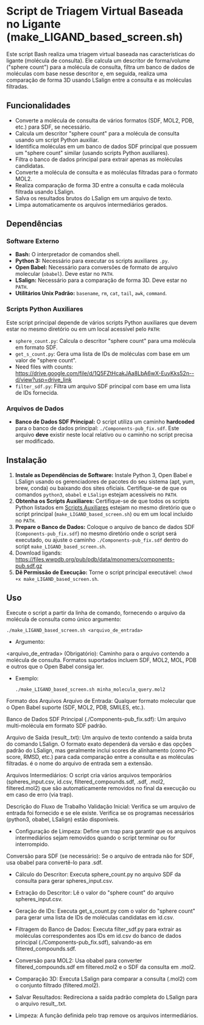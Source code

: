 # Script de Triagem Virtual Baseada no Ligante (make_LIGAND_based_screen.sh)

Este script Bash realiza uma triagem virtual baseada nas características do ligante (molécula de consulta). Ele calcula um descritor de forma/volume ("sphere count") para a molécula de consulta, filtra um banco de dados de moléculas com base nesse descritor e, em seguida, realiza uma comparação de forma 3D usando LSalign entre a consulta e as moléculas filtradas.

## Funcionalidades

* Converte a molécula de consulta de vários formatos (SDF, MOL2, PDB, etc.) para SDF, se necessário.
* Calcula um descritor "sphere count" para a molécula de consulta usando um script Python auxiliar.
* Identifica moléculas em um banco de dados SDF principal que possuem um "sphere count" similar (usando scripts Python auxiliares).
* Filtra o banco de dados principal para extrair apenas as moléculas candidatas.
* Converte a molécula de consulta e as moléculas filtradas para o formato MOL2.
* Realiza comparação de forma 3D entre a consulta e cada molécula filtrada usando LSalign.
* Salva os resultados brutos do LSalign em um arquivo de texto.
* Limpa automaticamente os arquivos intermediários gerados.

## Dependências

### Software Externo

* **Bash:** O interpretador de comandos shell.
* **Python 3:** Necessário para executar os scripts auxiliares `.py`.
* **Open Babel:** Necessário para conversões de formato de arquivo molecular (`obabel`). Deve estar no `PATH`.
* **LSalign:** Necessário para a comparação de forma 3D. Deve estar no `PATH`.
* **Utilitários Unix Padrão:** `basename`, `rm`, `cat`, `tail`, `awk`, `command`.

### Scripts Python Auxiliares

Este script principal depende de vários scripts Python auxiliares que devem estar no mesmo diretório ou em um local acessível pelo `PATH`:

* `sphere_count.py`: Calcula o descritor "sphere count" para uma molécula em formato SDF.
* `get_s_count.py`: Gera uma lista de IDs de moléculas com base em um valor de "sphere count".
* Need files with counts: https://drive.google.com/file/d/1Q5FZtHcakJAa8LbA6wX-EuyKks52n--d/view?usp=drive_link
* `filter_sdf.py`: Filtra um arquivo SDF principal com base em uma lista de IDs fornecida.

### Arquivos de Dados

* **Banco de Dados SDF Principal:** O script utiliza um caminho **hardcoded** para o banco de dados principal: `./Components-pub_fix.sdf`. Este arquivo **deve** existir neste local relativo ou o caminho no script precisa ser modificado.

## Instalação

1.  **Instale as Dependências de Software:** Instale Python 3, Open Babel e LSalign usando os gerenciadores de pacotes do seu sistema (apt, yum, brew, conda) ou baixando dos sites oficiais. Certifique-se de que os comandos `python3`, `obabel` e `LSalign` estejam acessíveis no `PATH`.
2.  **Obtenha os Scripts Auxiliares:** Certifique-se de que todos os scripts Python listados em [Scripts Auxiliares](#scripts-auxiliares) estejam no mesmo diretório que o script principal (`make_LIGAND_based_screen.sh`) ou em um local incluído no `PATH`.
3.  **Prepare o Banco de Dados:** Coloque o arquivo de banco de dados SDF (`Components-pub_fix.sdf`) no mesmo diretório onde o script será executado, ou ajuste o caminho `./Components-pub_fix.sdf` dentro do script `make_LIGAND_based_screen.sh`.
4.  Download ligands: https://files.wwpdb.org/pub/pdb/data/monomers/components-pub.sdf.gz
5.  **Dê Permissão de Execução:** Torne o script principal executável: `chmod +x make_LIGAND_based_screen.sh`.

## Uso

Execute o script a partir da linha de comando, fornecendo o arquivo da molécula de consulta como único argumento:


  `./make_LIGAND_based_screen.sh <arquivo_de_entrada>`

* Argumento:

<arquivo_de_entrada> (Obrigatório): Caminho para o arquivo contendo a molécula de consulta. Formatos suportados incluem SDF, MOL2, MOL, PDB e outros que o Open Babel consiga ler.

* Exemplo:

  `./make_LIGAND_based_screen.sh minha_molecula_query.mol2`

Formato dos Arquivos
Arquivo de Entrada: Qualquer formato molecular que o Open Babel suporte (SDF, MOL2, PDB, SMILES, etc.).

Banco de Dados SDF Principal (./Components-pub_fix.sdf): Um arquivo multi-molécula em formato SDF padrão.

Arquivo de Saída (result_<basename>.txt): Um arquivo de texto contendo a saída bruta do comando LSalign. O formato exato dependerá da versão e das opções padrão do LSalign, mas geralmente inclui scores de alinhamento (como PC-score, RMSD, etc.) para cada comparação entre a consulta e as moléculas filtradas. <basename> é o nome do arquivo de entrada sem a extensão.

Arquivos Intermediários: O script cria vários arquivos temporários (spheres_input.csv, id.csv, filtered_compounds.sdf, <basename>.sdf, <basename>.mol2, filtered.mol2) que são automaticamente removidos no final da execução ou em caso de erro (via trap).

Descrição do Fluxo de Trabalho
Validação Inicial: Verifica se um arquivo de entrada foi fornecido e se ele existe. Verifica se os programas necessários (python3, obabel, LSalign) estão disponíveis.

* Configuração de Limpeza: Define um trap para garantir que os arquivos intermediários sejam removidos quando o script terminar ou for interrompido.

Conversão para SDF (se necessário): Se o arquivo de entrada não for SDF, usa obabel para convertê-lo para <basename>.sdf.

* Cálculo do Descritor: Executa sphere_count.py no arquivo SDF da consulta para gerar spheres_input.csv.

* Extração do Descritor: Lê o valor do "sphere count" do arquivo spheres_input.csv.

* Geração de IDs: Executa get_s_count.py com o valor do "sphere count" para gerar uma lista de IDs de moléculas candidatas em id.csv.

* Filtragem do Banco de Dados: Executa filter_sdf.py para extrair as moléculas correspondentes aos IDs em id.csv do banco de dados principal (./Components-pub_fix.sdf), salvando-as em filtered_compounds.sdf.

* Conversão para MOL2: Usa obabel para converter filtered_compounds.sdf em filtered.mol2 e o SDF da consulta em <basename>.mol2.

* Comparação 3D: Executa LSalign para comparar a consulta (<basename>.mol2) com o conjunto filtrado (filtered.mol2).

* Salvar Resultados: Redireciona a saída padrão completa do LSalign para o arquivo result_<basename>.txt.

* Limpeza: A função definida pelo trap remove os arquivos intermediários.
